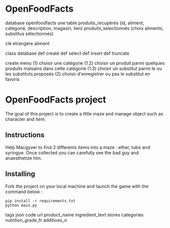 # OpenFoodFacts


database openfoodfacts
une table produits_recupérés (id, aliment, catégorie, description, magasin, lien)
          produits_selectionnés (choix aliments, substitus sélectionnés)

clé etrangère aliment


class database
	def create
	def select
	def insert
	def truncate


create menu
(1) choisir une catégorie
	(1.2) choisir un produit parmi quelques produits malsains dans cette catégorie 
	(1.3) choisir un substitut parmi le ou les substituts proposés
(2) choisir d'enregistrer ou pas le substitut en favoris

# OpenFoodFacts project

The goal of this project is to create a little maze and manage object such as character and item.

##  Instructions

Help Macgyver to find 3 differents items into a maze : ether, tube and syringue. Once collected you can carefully see the bad guy and anaesthetize him. 

## Installing

Fork the project on your local machine and launch the game with the command below :

    pip install -r requirements.txt
    python main.py


tags json
code
url
product_name
ingredient_text
stores
categories
nutrition_grade_fr
additives_n

